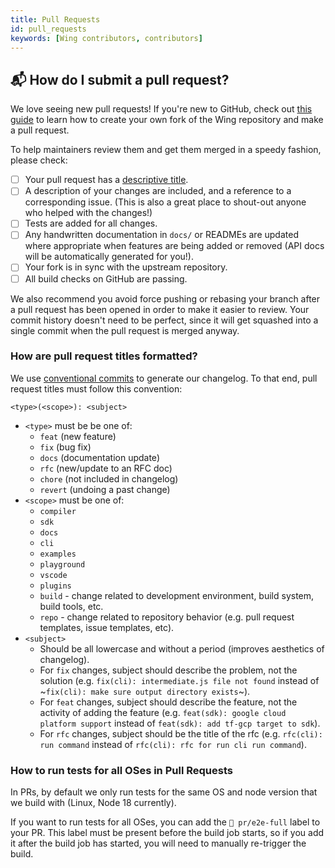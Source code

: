 ```yaml
---
title: Pull Requests
id: pull_requests
keywords: [Wing contributors, contributors]
---
```


## 📬 How do I submit a pull request?

We love seeing new pull requests! If you're new to GitHub, check out [this
guide](https://docs.github.com/en/get-started/quickstart/contributing-to-projects) to learn how to
create your own fork of the Wing repository and make a pull request.

To help maintainers review them and get them merged in a speedy fashion, please check:

* [ ] Your pull request has a [descriptive title](#how-are-pull-request-titles-formatted).
* [ ] A description of your changes are included, and a reference to a corresponding issue. (This is also a great place to shout-out anyone who helped with the changes!)
* [ ] Tests are added for all changes.
* [ ] Any handwritten documentation in `docs/` or READMEs are updated where appropriate when features are being added or removed (API docs will be automatically generated for you!).
* [ ] Your fork is in sync with the upstream repository.
* [ ] All build checks on GitHub are passing.

We also recommend you avoid force pushing or rebasing your branch after a pull request has been
opened in order to make it easier to review. Your commit history doesn't need to be perfect, since
it will get squashed into a single commit when the pull request is merged anyway.


### How are pull request titles formatted?

We use [conventional commits](https://www.conventionalcommits.org/en/v1.0.0/) to generate our
changelog. To that end, pull request titles must follow this convention:

```
<type>(<scope>): <subject>
```

* `<type>` must be be one of:
  * `feat` (new feature)
  * `fix` (bug fix)
  * `docs` (documentation update)
  * `rfc` (new/update to an RFC doc)
  * `chore` (not included in changelog)
  * `revert` (undoing a past change)
* `<scope>` must be one of:
  * `compiler`
  * `sdk`
  * `docs`
  * `cli`
  * `examples`
  * `playground`
  * `vscode`
  * `plugins`
  * `build` - change related to development environment, build system, build tools, etc.
  * `repo` - change related to repository behavior (e.g. pull request templates, issue templates,
    etc).
* `<subject>`
  * Should be all lowercase and without a period (improves aesthetics of changelog).
  * For `fix` changes, subject should describe the problem, not the solution (e.g. `fix(cli): intermediate.js file not found` instead of ~`fix(cli): make sure output directory exists`~).
  * For `feat` changes, subject should describe the feature, not the activity of adding the feature (e.g. `feat(sdk): google cloud platform support` instead of `feat(sdk): add tf-gcp target to sdk`).
  * For `rfc` changes, subject should be the title of the rfc (e.g. `rfc(cli): run command` instead
    of `rfc(cli): rfc for run cli run command`).

### How to run tests for all OSes in Pull Requests

In PRs, by default we only run tests for the same OS and node version that we build with (Linux, Node 18 currently).

If you want to run tests for all OSes, you can add the `🧪 pr/e2e-full` label to your PR. 
This label must be present before the build job starts, so if you add it after the build job has started, you will need to manually re-trigger the build.
